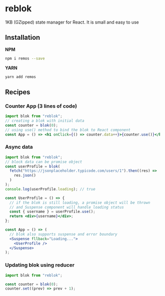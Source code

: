 # reblok

1KB (GZipped) state manager for React. It is small and easy to use

## Installation

**NPM**

```bash
npm i remos --save
```

**YARN**

```bash
yarn add remos
```

## Recipes

### Counter App (3 lines of code)

```jsx
import blok from "reblok";
// creating a blok with initial data
const counter = blok(0);
// using use() method to bind the blok to React component
const App = () => <h1 onClick={() => counter.data++}>{counter.use()}</h1>;
```

### Async data

```jsx
import blok from "reblok";
// block data can be promise object
const userProfile = blok(
  fetch("https://jsonplaceholder.typicode.com/users/1").then((res) =>
    res.json()
  )
);
console.log(userProfile.loading); // true

const UserProfile = () => {
  // if the blok is still loading, a promise object will be thrown
  // and Suspense component will handle loading status
  const { username } = userProfile.use();
  return <div>{username}</div>;
};

const App = () => (
  // blok also supports suspense and error boundary
  <Suspense fllback="Loading...">
    <UserProfile />
  </Suspense>
);
```

### Updating blok using reducer

```js
import blok from "reblok";

const counter = blok(0);
counter.set((prev) => prev + 1);
```
